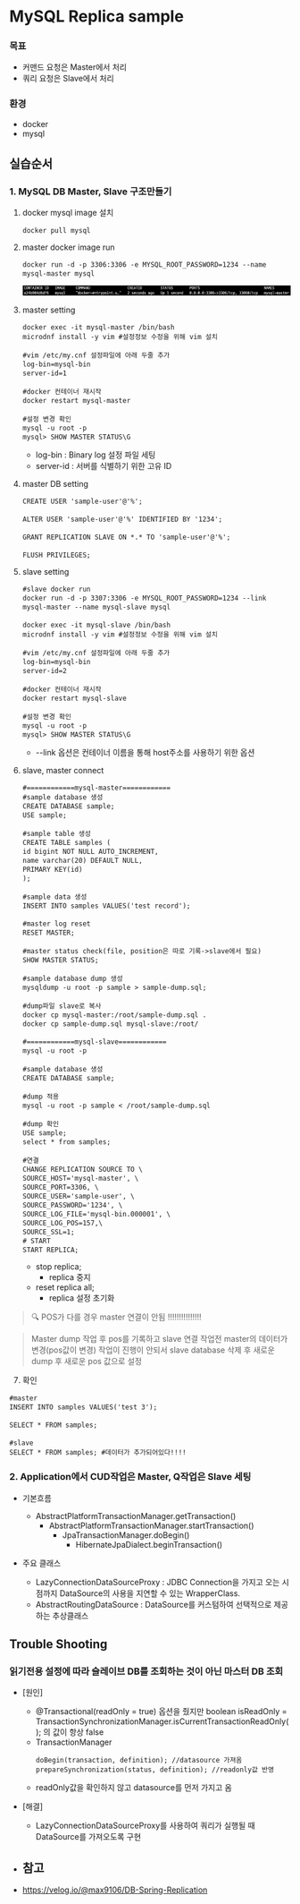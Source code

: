 # MySQL Replica sample
### 목표
- 커맨드 요청은 Master에서 처리
- 쿼리 요청은 Slave에서 처리
### 환경
- docker
- mysql

## 실습순서

### 1. MySQL DB Master, Slave 구조만들기
1. docker mysql image 설치
   ```
   docker pull mysql
   ```
2. master docker image run
   ```
   docker run -d -p 3306:3306 -e MYSQL_ROOT_PASSWORD=1234 --name mysql-master mysql
   ```
   ![docker-ps-master](docs/docker-ps-master.png)
3. master setting
   ```shell
   docker exec -it mysql-master /bin/bash
   microdnf install -y vim #설정정보 수정을 위해 vim 설치
    
   #vim /etc/my.cnf 설정파일에 아래 두줄 추가
   log-bin=mysql-bin
   server-id=1   
   
   #docker 컨테이너 재시작
   docker restart mysql-master
   
   #설정 변경 확인
   mysql -u root -p
   mysql> SHOW MASTER STATUS\G
   ```
    - log-bin : Binary log 설정 파일 세팅
    - server-id : 서버를 식별하기 위한 고유 ID

4. master DB setting
   ```shell
   CREATE USER 'sample-user'@'%';
  
   ALTER USER 'sample-user'@'%' IDENTIFIED BY '1234';
   
   GRANT REPLICATION SLAVE ON *.* TO 'sample-user'@'%';
   
   FLUSH PRIVILEGES;
   ```
5. slave setting
   ```shell
   #slave docker run
   docker run -d -p 3307:3306 -e MYSQL_ROOT_PASSWORD=1234 --link mysql-master --name mysql-slave mysql
   
   docker exec -it mysql-slave /bin/bash
   microdnf install -y vim #설정정보 수정을 위해 vim 설치
    
   #vim /etc/my.cnf 설정파일에 아래 두줄 추가
   log-bin=mysql-bin
   server-id=2   
   
   #docker 컨테이너 재시작
   docker restart mysql-slave
   
   #설정 변경 확인
   mysql -u root -p
   mysql> SHOW MASTER STATUS\G
   ```
    - --link 옵션은 컨테이너 이름을 통해 host주소를 사용하기 위한 옵션
6. slave, master connect
   ```shell
   #============mysql-master============
   #sample database 생성
   CREATE DATABASE sample;
   USE sample;
   
   #sample table 생성
   CREATE TABLE samples (
   id bigint NOT NULL AUTO_INCREMENT,
   name varchar(20) DEFAULT NULL,
   PRIMARY KEY(id)
   );
   
   #sample data 생성
   INSERT INTO samples VALUES('test record');
   
   #master log reset
   RESET MASTER;
   
   #master status check(file, position은 따로 기록->slave에서 필요)
   SHOW MASTER STATUS;
   
   #sample database dump 생성
   mysqldump -u root -p sample > sample-dump.sql;
   
   #dump파일 slave로 복사
   docker cp mysql-master:/root/sample-dump.sql . 
   docker cp sample-dump.sql mysql-slave:/root/
   
   #============mysql-slave============
   mysql -u root -p
   
   #sample database 생성
   CREATE DATABASE sample;
   
   #dump 적용
   mysql -u root -p sample < /root/sample-dump.sql
   
   #dump 확인
   USE sample;
   select * from samples;
   
   #연결
   CHANGE REPLICATION SOURCE TO \
   SOURCE_HOST='mysql-master', \
   SOURCE_PORT=3306, \
   SOURCE_USER='sample-user', \
   SOURCE_PASSWORD='1234', \
   SOURCE_LOG_FILE='mysql-bin.000001', \
   SOURCE_LOG_POS=157,\
   SOURCE_SSL=1;
   # START
   START REPLICA;
   ```
    - stop replica;
        - replica 중지
    - reset replica all;
        - replica 설정 초기화

> 🔍 POS가 다를 경우 master 연결이 안됨 !!!!!!!!!!!!!!!

> Master dump 작업 후 pos를 기록하고 slave 연결 작업전 master의 데이터가 변경(pos값이 변경)
> 작업이 진행이 안되서 slave database 삭제 후 새로운 dump 후 새로운 pos 값으로 설정
7. 확인
```shell
#master
INSERT INTO samples VALUES('test 3');

SELECT * FROM samples;

#slave
SELECT * FROM samples; #데이터가 추가되어있다!!!!
```
### 2. Application에서 CUD작업은 Master, Q작업은 Slave 세팅
- 기본흐름
    - AbstractPlatformTransactionManager.getTransaction()
        - AbstractPlatformTransactionManager.startTransaction()
            - JpaTransactionManager.doBegin()
                - HibernateJpaDialect.beginTransaction()

- 주요 클래스
  - LazyConnectionDataSourceProxy : JDBC Connection을 가지고 오는 시점까지 DataSource의 사용을 지연할 수 있는 WrapperClass.
  - AbstractRoutingDataSource : DataSource를 커스텀하여 선택적으로 제공하는 추상클래스

## Trouble Shooting
### 읽기전용 설정에 따라 슬레이브 DB를 조회하는 것이 아닌 마스터 DB 조회 
- [원인]
  - @Transactional(readOnly = true) 옵션을 줬지만 boolean isReadOnly = TransactionSynchronizationManager.isCurrentTransactionReadOnly(); 의 값이 항상 false
  - TransactionManager
    ```
    doBegin(transaction, definition); //datasource 가져옴
    prepareSynchronization(status, definition); //readonly값 반영
    ```
  - readOnly값을 확인하지 않고 datasource를 먼저 가지고 옴
- [해결]
  - LazyConnectionDataSourceProxy를 사용하여 쿼리가 실행될 때 DataSource를 가져오도록 구현

- ## 참고
- https://velog.io/@max9106/DB-Spring-Replication